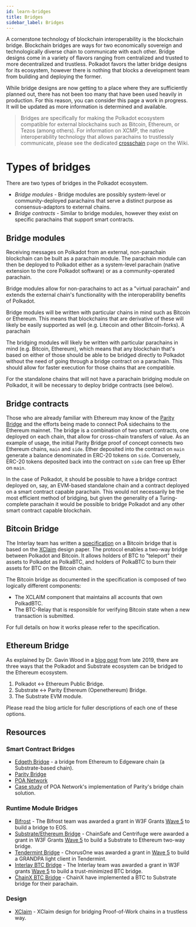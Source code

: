 ```yaml
---
id: learn-bridges
title: Bridges
sidebar_label: Bridges
---
```


A cornerstone technology of blockchain interoperability is the blockchain bridge.
Blockchain bridges are ways for two economically sovereign and technologically
diverse chain to communicate with each other. Bridge designs come in a variety
of flavors ranging from centralized and trusted to more decentralized and
trustless. Polkadot favors the latter bridge designs for its ecosystem, however
there is nothing that blocks a development team from building and deploying
the former.

While bridge designs are now getting to a place where they are sufficiently 
planned out, there has not been too many that have been used heavily in
production. For this reason, you can consider this page a work in progress.
It will be updated as more information is determined and available.

> Bridges are specifically for making the Polkadot ecosystem compatible for
> external blockchains such as Bitcoin, Ethereum, or Tezos (among others). For
> information on XCMP, the native interoperability technology that allows
> parachains to trustlessly communicate, please see the dedicated [crosschain][]
> page on the Wiki. 

# Types of bridges

There are two types of bridges in the Polkadot ecosystem.

* _Bridge modules_ - Bridge modules are possibly system-level or community-deployed
parachains that serve a distinct purpose as consensus-adaptors to external chains.
* _Bridge contracts_ - Similar to bridge modules, however they exist on specific
parachains that support smart contracts.

## Bridge modules

Receiving messages on Polkadot from an external, non-parachain blockchain can be
built as a parachain module. The parachain module can then be deployed to Polkadot
either as a system-level parachain (native extension to the core Polkadot software)
or as a community-operated parachain.

Bridge modules allow for non-parachains to act as a "virtual parachain" and
extends the external chain's functionality with the interoperability benefits
of Polkadot.

Bridge modules will be written with particular chains in mind such as Bitcoin
or Ethereum. This means that blockchains that are derivative of these will
likely be easily supported as well (e.g. Litecoin and other Bitcoin-forks).
A parachain

The bridging modules will likely be written with particular parachains in mind 
(e.g. Bitcoin, Ethereum), which means that any blockchain that's based on either 
of those should be able to be bridged directly to Polkadot without the need of 
going through a bridge contract on a parachain. This should allow for faster 
execution for those chains that are compatible.

For the standalone chains that will not have a parachain bridging module on 
Polkadot, it will be necessary to deploy bridge contracts (see below).

## Bridge contracts

Those who are already familiar with Ethereum may know of the [Parity Bridge][]
and the efforts being made to connect PoA sidechains to the Ethereum mainnet. 
The bridge is a combination of two smart contracts, one deployed on each chain, 
that allow for cross-chain transfers of value. As an example of usage, the 
initial Parity Bridge proof of concept connects two Ethereum chains, `main` and 
`side`. Ether deposited into the contract on `main` generate a balance 
denominated in ERC-20 tokens on `side`. Conversely, ERC-20 tokens deposited back 
into the contract on `side` can free up Ether on `main`.

In the case of Polkadot, it should be possible to have a bridge contract deployed 
on, say, an EVM-based standalone chain and a contract deployed on a smart contract 
capable parachain. This would not necessarily be the most efficient method of 
bridging, but given the generality of a Turing-complete parachain it would be 
possible to bridge Polkadot and any other smart contract capable blockchain.

## Bitcoin Bridge

The Interlay team has written a [specification][interlay] on a Bitcoin bridge
that is based on the [XClaim][] design paper. The protocol enables a two-way
bridge between Polkadot and Bitcoin. It allows holders of BTC to "teleport"
their assets to Polkadot as PolkaBTC, and holders of PolkaBTC to burn their
assets for BTC on the Bitcoin chain.

The Bitcoin bridge as documented in the specification is composed of two
logically different components:

- The XCLAIM component that maintains all accounts that own PolkadBTC.
- The BTC-Relay that is responsible for verifying Bitcoin state when a new
transaction is submitted.

For full details on how it works please refer to the specification.

## Ethereum Bridge

As explained by Dr. Gavin Wood in a [blog post][eth bridging blog] from late 2019,
there are three ways that the Polkadot and Substrate ecosystem can be bridged to
the Ethereum ecosystem.

1) Polkadot <-> Ethereum Public Bridge.
1) Substrate <-> Parity Ethereum (Openethereum) Bridge.
1) The Substrate EVM module.

Please read the blog article for fuller descriptions of each one of these
options.

## Resources

### Smart Contract Bridges

- [Edgeth Bridge](https://github.com/hicommonwealth/edgeth_bridge/) - a bridge from Ethereum to
  Edgeware chain (a Substrate-based chain).
- [Parity Bridge](https://github.com/paritytech/parity-bridge)
- [POA Network](https://poa.network/)
- [Case study](https://medium.com/giveth/ethereum-dapp-scaling-poa-network-acee8a51e772) of POA
  Network's implementation of Parity's bridge chain solution.

### Runtime Module Bridges

- [Bifrost][bifrost] - The Bifrost team was awarded a grant in W3F Grants [Wave 5][]
to build a bridge to EOS.
- [Substrate/Ethereum Bridge](https://github.com/ChainSafe/ChainBridge) - ChainSafe
and Centrifuge were awarded a grant in W3F Grants [Wave 5][] to build a Substrate
to Ethereum two-way bridge.
 - [Tendermint Bridge](https://github.com/ChorusOne) - ChorusOne was awarded a
 grant in [Wave 5][] to build a GRANDPA light client in Tendermint.
 - [Interlay BTC Bridge][interlay] - The Interlay team was awarded a grant in W3F
 grants [Wave 5][] to build a trust-minimized BTC bridge.
- [ChainX BTC Bridge](https://github.com/chainx-org/ChainX/tree/develop/cxrml/bridge/btc) - ChainX have implemented a BTC to Substrate bridge for their parachain.

### Design

- [XClaim][] - XClaim design for bridging Proof-of-Work chains in a trustless way.

[crosschain]: learn-crosschain
[Parity bridge]: https://github.com/paritytech/parity-bridge
[interlay]: https://interlay.gitlab.io/polkabtc-spec/
[XClaim]: https://eprint.iacr.org/2018/643.pdf
[bifrost]: https://github.com/bifrost-codes/bifrost
[Wave 5]: https://medium.com/web3foundation/web3-foundation-grants-wave-5-recipients-2205f4fde096
[eth bridging blog]: https://medium.com/polkadot-network/polkadot-substrate-and-ethereum-f0bf1ccbfd13
